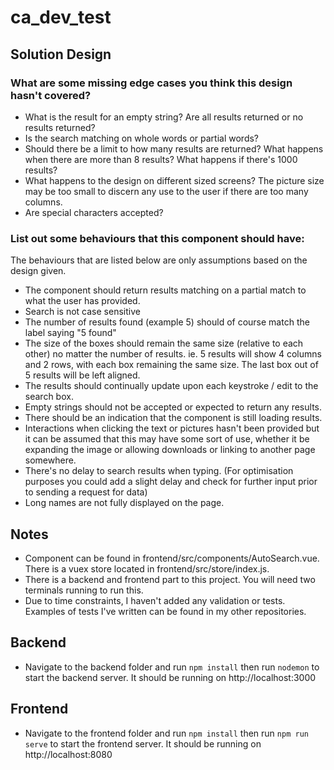 # ca_dev_test

## Solution Design

### What are some missing edge cases you think this design hasn't covered?
- What is the result for an empty string? Are all results returned or no results returned?
- Is the search matching on whole words or partial words?
- Should there be a limit to how many results are returned? What happens when there are more than 8 results? What happens if there's 1000 results?
- What happens to the design on different sized screens? The picture size may be too small to discern any use to the user if there are too many columns. 
- Are special characters accepted?


### List out some behaviours that this component should have: 
The behaviours that are listed below are only assumptions based on the design given. 
- The component should return results matching on a partial match to what the user has provided. 
- Search is not case sensitive
- The number of results found (example 5) should of course match the label saying "5 found"
- The size of the boxes should remain the same size (relative to each other) no matter the number of results. ie. 5 results will show 4 columns and 2 rows, with each box remaining the same size. The last box out of 5 results will be left aligned. 
- The results should continually update upon each keystroke / edit to the search box. 
- Empty strings should not be accepted or expected to return any results. 
- There should be an indication that the component is still loading results. 
- Interactions when clicking the text or pictures hasn't been provided but it can be assumed that this may have some sort of use, whether it be expanding the image or allowing downloads or linking to another page somewhere. 
- There's no delay to search results when typing. (For optimisation purposes you could add a slight delay and check for further input prior to sending a request for data)
- Long names are not fully displayed on the page. 


## Notes
- Component can be found in frontend/src/components/AutoSearch.vue. There is a vuex store located in frontend/src/store/index.js.
- There is a backend and frontend part to this project. You will need two terminals running to run this. 
- Due to time constraints, I haven't added any validation or tests. Examples of tests I've written can be found in my other repositories. 
  
## Backend
- Navigate to the backend folder and run ```npm install``` then run ```nodemon``` to start the backend server. It should be running on http://localhost:3000

## Frontend
- Navigate to the frontend folder and run ```npm install``` then run ```npm run serve``` to start the frontend server. It should be running on http://localhost:8080